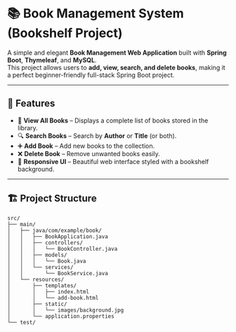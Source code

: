 # 📚 Book Management System (Bookshelf Project)

A simple and elegant **Book Management Web Application** built with **Spring Boot**, **Thymeleaf**, and **MySQL**.  
This project allows users to **add, view, search, and delete books**, making it a perfect beginner-friendly full-stack Spring Boot project.

---

## 🚀 Features

- 📖 **View All Books** – Displays a complete list of books stored in the library.  
- 🔍 **Search Books** – Search by **Author** or **Title** (or both).  
- ➕ **Add Book** – Add new books to the collection.  
- ❌ **Delete Book** – Remove unwanted books easily.  
- 🎨 **Responsive UI** – Beautiful web interface styled with a bookshelf background.  

---

## 🏗️ Project Structure

```plaintext
src/
├── main/
│   ├── java/com/example/book/
│   │   ├── BookApplication.java
│   │   ├── controllers/
│   │   │   └── BookController.java
│   │   ├── models/
│   │   │   └── Book.java
│   │   └── services/
│   │       └── BookService.java
│   └── resources/
│       ├── templates/
│       │   ├── index.html
│       │   └── add-book.html
│       ├── static/
│       │   └── images/background.jpg
│       └── application.properties
└── test/
